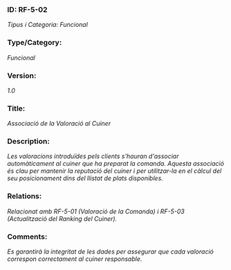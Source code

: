 ### ID: RF-5-02
_Tipus i Categoria: Funcional_

### Type/Category:
_Funcional_

### Version:
_1.0_

### Title:
_Associació de la Valoració al Cuiner_

### Description:
_Les valoracions introduïdes pels clients s'hauran d'associar automàticament al cuiner que ha preparat la comanda. Aquesta associació és clau per mantenir la reputació del cuiner i per utilitzar-la en el càlcul del seu posicionament dins del llistat de plats disponibles._

### Relations:
_Relacionat amb RF-5-01 (Valoració de la Comanda) i RF-5-03 (Actualització del Ranking del Cuiner)._

### Comments:
_Es garantirà la integritat de les dades per assegurar que cada valoració correspon correctament al cuiner responsable._
